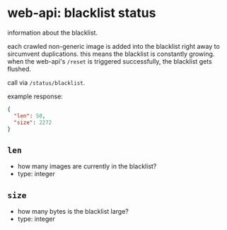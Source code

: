 # web-api: blacklist status

information about the blacklist.

each crawled non-generic image is added into the blacklist right away to sircumvent duplications.
this means the blacklist is constantly growing.  
when the web-api's `/reset` is triggered successfully, the blacklist gets flushed.

call via `/status/blacklist`.

example response:

```json
{
  "len": 50,
  "size": 2272
}
```


## `len`

- how many images are currently in the blacklist?
- type: integer


## `size`

- how many bytes is the blacklist large?
- type: integer
